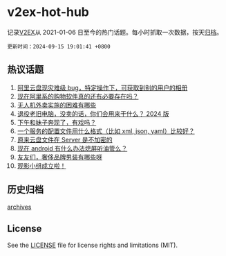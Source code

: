 # v2ex-hot-hub

 记录[V2EX](https://www.v2ex.com/)从 2021-01-06 日至今的热门话题。每小时抓取一次数据，按天[归档](archives)。

`更新时间：2024-09-15 19:01:41 +0800`

## 热议话题

1. [阿里云盘现灾难级 bug，特定操作下，可获取到别的用户的相册](https://www.v2ex.com/t/1073087)
1. [现在阿里系的购物软件真的还有必要存在吗？](https://www.v2ex.com/t/1073167)
1. [无人机外卖实施的困难有哪些](https://www.v2ex.com/t/1073109)
1. [退役老旧电脑，没卖的话，你们会用来干什么？ 2024 版](https://www.v2ex.com/t/1073179)
1. [下午和妹子奔现了，有戏吗？](https://www.v2ex.com/t/1073084)
1. [一个服务的配置文件用什么格式（比如 xml, json, yaml）比较好？](https://www.v2ex.com/t/1073113)
1. [原来云盘文件在 Server 是不加密的](https://www.v2ex.com/t/1073207)
1. [现在 android 有什么办法熄屏听油管么？](https://www.v2ex.com/t/1073188)
1. [友友们，奢侈品牌男装有哪些呀](https://www.v2ex.com/t/1073189)
1. [观影小组成立啦！](https://www.v2ex.com/t/1073154)

## 历史归档

[archives](archives)

## License

See the [LICENSE](LICENSE) file for license rights and limitations (MIT).

